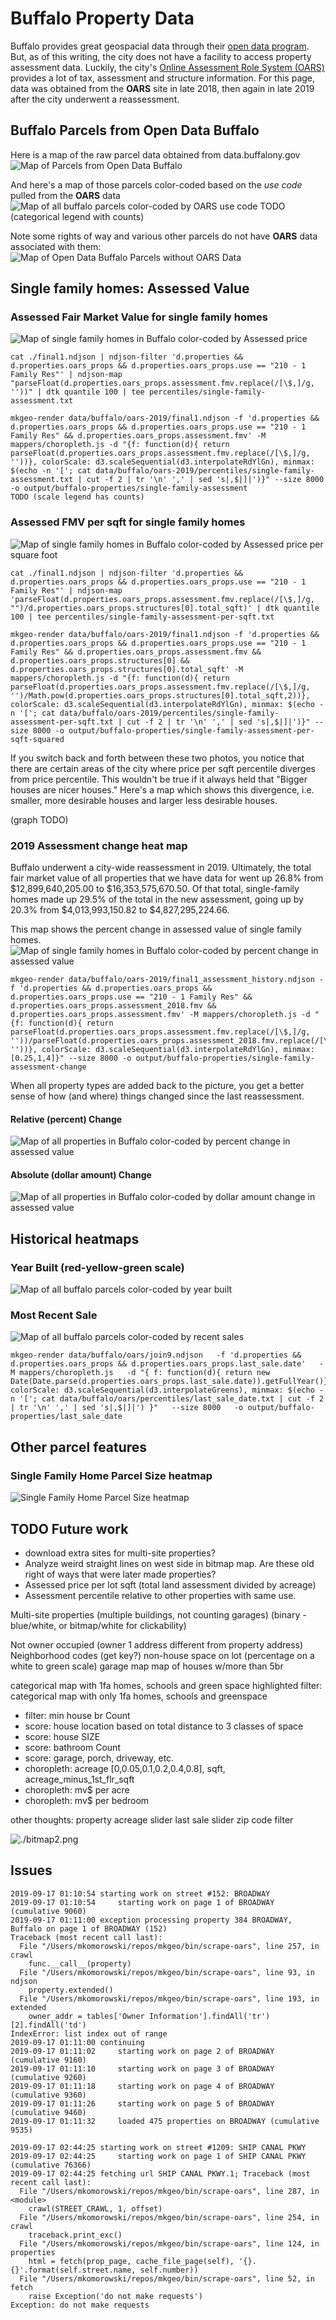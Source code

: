 # Buffalo Property Data
Buffalo provides great geospacial data through their [open data program](https://data.buffalony.gov/). But, as of this writing, the city does not have a facility to access property assessment data. Luckily, the city's [Online Assessment Role System (OARS)](https://buffalo.oarsystem.com/) provides a lot of tax, assessment and structure information. For this page, data was obtained from the **OARS** site in late 2018, then again in late 2019 after the city underwent a reassessment.

## Buffalo Parcels from Open Data Buffalo
Here is a map of the raw parcel data obtained from data.buffalony.gov
![Map of Parcels from Open Data Buffalo](./scaled-and-cropped/Green_Code_Zoning_2017_data.png)

And here's a map of those parcels color-coded based on the *use code* pulled from the **OARS** data
![Map of all buffalo parcels color-coded by OARS use code](./scaled-and-cropped/use-categories.png)
TODO (categorical legend with counts)

Note some rights of way and various other parcels do not have **OARS** data associated with them:
![Map of Open Data Buffalo Parcels without OARS Data](./scaled-and-cropped/no_oars_data.png)

## Single family homes: Assessed Value
### Assessed Fair Market Value for single family homes
![Map of single family homes in Buffalo color-coded by Assessed price](./scaled-and-cropped/single-family-assessment.png)
```
cat ./final1.ndjson | ndjson-filter 'd.properties && d.properties.oars_props && d.properties.oars_props.use == "210 - 1 Family Res"' | ndjson-map "parseFloat(d.properties.oars_props.assessment.fmv.replace(/[\$,]/g, ''))" | dtk quantile 100 | tee percentiles/single-family-assessment.txt

mkgeo-render data/buffalo/oars-2019/final1.ndjson -f 'd.properties && d.properties.oars_props && d.properties.oars_props.use == "210 - 1 Family Res" && d.properties.oars_props.assessment.fmv' -M mappers/choropleth.js -d "{f: function(d){ return parseFloat(d.properties.oars_props.assessment.fmv.replace(/[\$,]/g, ''))}, colorScale: d3.scaleSequential(d3.interpolateRdYlGn), minmax: $(echo -n '['; cat data/buffalo/oars-2019/percentiles/single-family-assessment.txt | cut -f 2 | tr '\n' ',' | sed 's|,$|]|')}" --size 8000 -o output/buffalo-properties/single-family-assessment
TODO (scale legend has counts)
```

### Assessed FMV per sqft for single family homes
![Map of single family homes in Buffalo color-coded by Assessed price per square foot](./scaled-and-cropped/single-family-assessment-per-sqft.png)
```
cat ./final1.ndjson | ndjson-filter 'd.properties && d.properties.oars_props && d.properties.oars_props.use == "210 - 1 Family Res"' | ndjson-map 'parseFloat(d.properties.oars_props.assessment.fmv.replace(/[\$,]/g, "")/d.properties.oars_props.structures[0].total_sqft)' | dtk quantile 100 | tee percentiles/single-family-assessment-per-sqft.txt

mkgeo-render data/buffalo/oars-2019/final1.ndjson -f 'd.properties && d.properties.oars_props && d.properties.oars_props.use == "210 - 1 Family Res" && d.properties.oars_props.assessment.fmv && d.properties.oars_props.structures[0] && d.properties.oars_props.structures[0].total_sqft' -M mappers/choropleth.js -d "{f: function(d){ return parseFloat(d.properties.oars_props.assessment.fmv.replace(/[\$,]/g, '')/Math.pow(d.properties.oars_props.structures[0].total_sqft,2))}, colorScale: d3.scaleSequential(d3.interpolateRdYlGn), minmax: $(echo -n '['; cat data/buffalo/oars-2019/percentiles/single-family-assessment-per-sqft.txt | cut -f 2 | tr '\n' ',' | sed 's|,$|]|')}" --size 8000 -o output/buffalo-properties/single-family-assessment-per-sqft-squared
```
If you switch back and forth between these two photos, you notice that there are certain areas of the city where price per sqft percentile diverges from price percentile. This wouldn't be true if it always held that "Bigger houses are nicer houses." Here's a map which shows this divergence, i.e. smaller, more desirable houses and larger less desirable houses.

(graph TODO)

### 2019 Assessment change heat map
Buffalo underwent a city-wide reassessment in 2019. Ultimately, the total fair market value of all properties that we have data for went up 26.8% from $12,899,640,205.00 to $16,353,575,670.50. Of that total, single-family homes made up 29.5% of the total in the new assessment, going up by 20.3% from $4,013,993,150.82 to $4,827,295,224.66.

This map shows the percent change in assessed value of single family homes.
![Map of single family homes in Buffalo color-coded by percent change in assessed value](./scaled-and-cropped/single-family-assessment-change.png)
```
mkgeo-render data/buffalo/oars-2019/final1_assessment_history.ndjson -f 'd.properties && d.properties.oars_props && d.properties.oars_props.use == "210 - 1 Family Res" && d.properties.oars_props.assessment_2018.fmv && d.properties.oars_props.assessment.fmv' -M mappers/choropleth.js -d "{f: function(d){ return parseFloat(d.properties.oars_props.assessment.fmv.replace(/[\$,]/g, ''))/parseFloat(d.properties.oars_props.assessment_2018.fmv.replace(/[\$,]/g, ''))}, colorScale: d3.scaleSequential(d3.interpolateRdYlGn), minmax: [0.25,1,4]}" --size 8000 -o output/buffalo-properties/single-family-assessment-change
```

When all property types are added back to the picture, you get a better sense of how (and where) things changed since the last reassessment.

#### Relative (percent) Change
![Map of all properties in Buffalo color-coded by percent change in assessed value](./scaled-and-cropped/all-property-assessment-change.png)

#### Absolute (dollar amount) Change
![Map of all properties in Buffalo color-coded by dollar amount change in assessed value](./scaled-and-cropped/all-property-assessment-change-abs.png)



## Historical heatmaps
### Year Built (red-yellow-green scale)
![Map of all buffalo parcels color-coded by year built](./scaled-and-cropped/year-built.png)

### Most Recent Sale
![Map of all buffalo parcels color-coded by recent sales](./scaled-and-cropped/last_sale_date.png)
```
mkgeo-render data/buffalo/oars/join9.ndjson   -f 'd.properties && d.properties.oars_props && d.properties.oars_props.last_sale.date'   -M mappers/choropleth.js   -d "{ f: function(d){ return new Date(Date.parse(d.properties.oars_props.last_sale.date)).getFullYear()}, colorScale: d3.scaleSequential(d3.interpolateGreens), minmax: $(echo -n '['; cat data/buffalo/oars/percentiles/last_sale_date.txt | cut -f 2 | tr '\n' ',' | sed 's|,$|]|') }"   --size 8000   -o output/buffalo-properties/last_sale_date
```

## Other parcel features
### Single Family Home Parcel Size heatmap
![Single Family Home Parcel Size heatmap](./scaled-and-cropped/lot_size.png)

## TODO Future work
* download extra sites for multi-site properties?
* Analyze weird straight lines on west side in bitmap map. Are these old right of ways that were later made properties?
* Assessed price per lot sqft (total land assessment divided by acreage)
* Assessment percentile relative to other properties with same use.

Multi-site properties (multiple buildings, not counting garages) (binary - blue/white, or bitmap/white for clickability)

Not owner occupied (owner 1 address different from property address)
Neighborhood codes (get key?)
non-house space on lot (percentage on a white to green scale)
garage map
map of houses w/more than 5br

categorical map with 1fa homes, schools and green space highlighted
filter: categorical map with only 1fa homes, schools and greenspace
* filter: min house br Count
* score: house location based on total distance to 3 classes of space
* score: house SIZE
* score: bathroom Count
* score: garage, porch, driveway, etc.
* choropleth: acreage [0,0.05,0.1,0.2,0.4,0.8], sqft, acreage_minus_1st_flr_sqft
* choropleth: mv$ per acre
* choropleth: mv$ per bedroom

other thoughts: property acreage slider
last sale slider
zip code filter

![./bitmap2.png](./scaled-and-cropped/bitmap2.png)

## Issues

```
2019-09-17 01:10:54 starting work on street #152: BROADWAY
2019-09-17 01:10:54     starting work on page 1 of BROADWAY (cumulative 9060)
2019-09-17 01:11:00 exception processing property 384 BROADWAY, Buffalo on page 1 of BROADWAY (152)
Traceback (most recent call last):
  File "/Users/mkomorowski/repos/mkgeo/bin/scrape-oars", line 257, in crawl
    func.__call__(property)
  File "/Users/mkomorowski/repos/mkgeo/bin/scrape-oars", line 93, in ndjson
    property.extended()
  File "/Users/mkomorowski/repos/mkgeo/bin/scrape-oars", line 193, in extended
    owner_addr = tables['Owner Information'].findAll('tr')[2].findAll('td')
IndexError: list index out of range
2019-09-17 01:11:00 continuing
2019-09-17 01:11:02     starting work on page 2 of BROADWAY (cumulative 9160)
2019-09-17 01:11:10     starting work on page 3 of BROADWAY (cumulative 9260)
2019-09-17 01:11:18     starting work on page 4 of BROADWAY (cumulative 9360)
2019-09-17 01:11:26     starting work on page 5 of BROADWAY (cumulative 9460)
2019-09-17 01:11:32     loaded 475 properties on BROADWAY (cumulative 9535)
```

```
2019-09-17 02:44:25 starting work on street #1209: SHIP CANAL PKWY
2019-09-17 02:44:25     starting work on page 1 of SHIP CANAL PKWY (cumulative 76366)
2019-09-17 02:44:25 fetching url SHIP CANAL PKWY.1;	Traceback (most recent call last):
  File "/Users/mkomorowski/repos/mkgeo/bin/scrape-oars", line 287, in <module>
    crawl(STREET_CRAWL, 1, offset)
  File "/Users/mkomorowski/repos/mkgeo/bin/scrape-oars", line 254, in crawl
    traceback.print_exc()
  File "/Users/mkomorowski/repos/mkgeo/bin/scrape-oars", line 124, in properties
    html = fetch(prop_page, cache_file_page(self), '{}.{}'.format(self.street.name, self.number))
  File "/Users/mkomorowski/repos/mkgeo/bin/scrape-oars", line 52, in fetch
    raise Exception('do not make requests')
Exception: do not make requests
```
